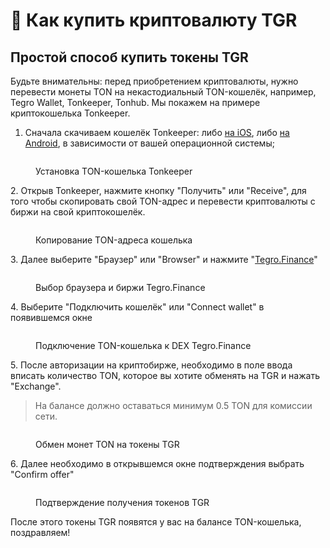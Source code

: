 # 🛒 Как купить криптовалюту TGR

## Простой способ купить токены TGR <a href="#prostoi-sposob-kupit-tokeny-tgr" id="prostoi-sposob-kupit-tokeny-tgr"></a>

Будьте внимательны: перед приобретением криптовалюты, нужно перевести монеты TON на некастодиальный TON-кошелёк, например, Tegro Wallet, Tonkeeper, Tonhub. Мы покажем на примере криптокошелька Tonkeeper.

1. Сначала скачиваем кошелёк Tonkeeper: либо [на iOS](https://apps.apple.com/us/app/tonkeeper/id1587742107), либо [на Android](https://play.google.com/store/apps/details?id=com.ton\_keeper), в зависимости от вашей операционной системы;

<figure><img src="https://telegra.ph/file/3bc62c666eb3bc100142e.png" alt=""><figcaption><p>Установка TON-кошелька Tonkeeper</p></figcaption></figure>

2\. Открыв Tonkeeper, нажмите кнопку "Получить" или "Receive", для того чтобы скопировать свой TON-адрес и перевести криптовалюты с биржи на свой криптокошелёк.

<figure><img src="https://telegra.ph/file/8e7a5e128a10211aa9ce6.png" alt=""><figcaption><p>Копирование TON-адреса кошелька</p></figcaption></figure>

3\. Далее выберите "Браузер" или "Browser" и нажмите "[Tegro.Finance](http://tegro.finance/)"

<figure><img src="https://telegra.ph/file/200d35b4e3bb1bfc3b319.png" alt=""><figcaption><p>Выбор браузера и биржи Tegro.Finance</p></figcaption></figure>

4\. Выберите "Подключить кошелёк" или "Connect wallet" в появившемся окне

<figure><img src="https://telegra.ph/file/b6afa035e8adfa3b28dce.png" alt=""><figcaption><p>Подключение TON-кошелька к DEX Tegro.Finance</p></figcaption></figure>

5\. После авторизации на криптобирже, необходимо в поле ввода вписать количество TON, которое вы хотите обменять на TGR и нажать "Exchange".

> На балансе должно оставаться минимум 0.5 TON для комиссии сети.

<figure><img src="https://telegra.ph/file/afeb9ca0e24594f1fc93f.png" alt=""><figcaption><p>Обмен монет TON на токены TGR</p></figcaption></figure>

6\. Далее необходимо в открывшемся окне подтверждения выбрать "Confirm offer"

<figure><img src="https://telegra.ph/file/a521ad3c4269d12d79800.png" alt=""><figcaption><p>Подтверждение получения токенов TGR</p></figcaption></figure>

После этого токены TGR появятся у вас на балансе TON-кошелька, поздравляем!
